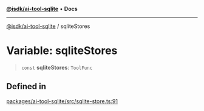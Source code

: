 [**@isdk/ai-tool-sqlite**](../README.md) • **Docs**

***

[@isdk/ai-tool-sqlite](../globals.md) / sqliteStores

# Variable: sqliteStores

> `const` **sqliteStores**: `ToolFunc`

## Defined in

[packages/ai-tool-sqlite/src/sqlite-store.ts:91](https://github.com/isdk/ai-tool-sqlite.js/blob/e3c1ff8a73c1e23a76a3ce2a388503307056f314/src/sqlite-store.ts#L91)
